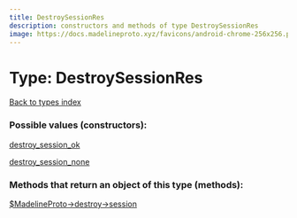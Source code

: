 ```yaml
---
title: DestroySessionRes
description: constructors and methods of type DestroySessionRes
image: https://docs.madelineproto.xyz/favicons/android-chrome-256x256.png
---
```

# Type: DestroySessionRes  
[Back to types index](index.md)



### Possible values (constructors):

[destroy\_session\_ok](../constructors/destroy_session_ok.md)  

[destroy\_session\_none](../constructors/destroy_session_none.md)  



### Methods that return an object of this type (methods):

[$MadelineProto->destroy->session](../methods/destroy_session.md)  



